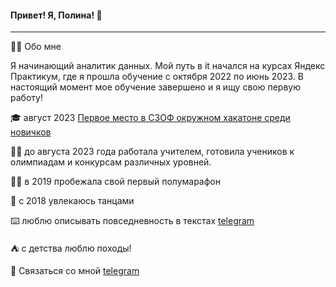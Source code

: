 #### Привет! Я, Полина! 👋
---
:woman_technologist: Обо мне


Я начинающий аналитик данных. Мой путь в it начался на курсах Яндекс Практикум, где я прошла обучение с октября 2022 по июнь 2023. В настоящий момент мое обучение завершено и я ищу свою первую работу!

:mortar_board: август 2023 [Первое место в СЗОФ окружном хакатоне среди новичков](https://hacks-ai.ru/hackathons.html?eventId=969079&caseEl=993641&tab=3)

:woman_teacher: до августа 2023 года работала учителем, готовила учеников к олимпиадам и конкурсам различных уровней. 

:running_woman: в 2019 пробежала свой первый полумарафон

:dancers: с 2018 увлекаюсь танцами

:keyboard: люблю описывать повседневность в текстах [telegram](https://t.me/povsed_life)

:tent: с детства люблю походы!


💬 Связаться со мной [telegram](https://t.me/Polina_ili_da)
